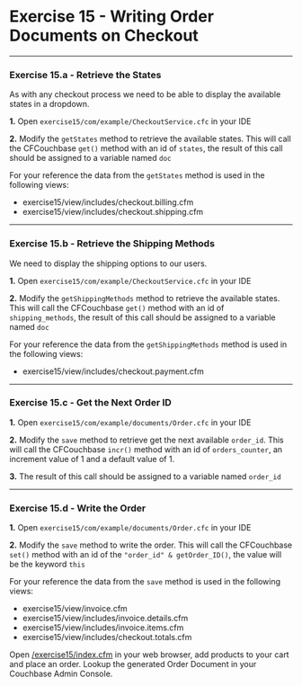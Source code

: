 # Exercise 15 - Writing Order Documents on Checkout

---

### Exercise 15.a - Retrieve the States

As with any checkout process we need to be able to display the available states in a dropdown.

**1\.** Open `exercise15/com/example/CheckoutService.cfc` in your IDE

**2\.** Modify the `getStates` method to retrieve the available states. This will call the CFCouchbase `get()` method with an id of `states`, the result of this call should be assigned to a variable named `doc`

For your reference the data from the `getStates` method is used in the following views:

- exercise15/view/includes/checkout.billing.cfm
- exercise15/view/includes/checkout.shipping.cfm

---

### Exercise 15.b - Retrieve the Shipping Methods

We need to display the shipping options to our users.

**1\.** Open `exercise15/com/example/CheckoutService.cfc` in your IDE

**2\.** Modify the `getShippingMethods` method to retrieve the available states. This will call the CFCouchbase `get()` method with an id of `shipping_methods`, the result of this call should be assigned to a variable named `doc`

For your reference the data from the `getShippingMethods` method is used in the following views:

- exercise15/view/includes/checkout.payment.cfm

---

### Exercise 15.c - Get the Next Order ID

**1\.** Open `exercise15/com/example/documents/Order.cfc` in your IDE

**2\.** Modify the `save` method to retrieve get the next available `order_id`. This will call the CFCouchbase `incr()` method with an id of `orders_counter`, an increment value of 1 and a default value of 1.

**3\.** The result of this call should be assigned to a variable named `order_id`

---

### Exercise 15.d - Write the Order

**1\.** Open `exercise15/com/example/documents/Order.cfc` in your IDE

**2\.** Modify the `save` method to write the order. This will call the CFCouchbase `set()` method with an id of the `"order_id" & getOrder_ID()`, the value will be the keyword `this`

For your reference the data from the `save` method is used in the following views:

- exercise15/view/invoice.cfm
- exercise15/view/includes/invoice.details.cfm
- exercise15/view/includes/invoice.items.cfm
- exercise15/view/includes/checkout.totals.cfm

Open [/exercise15/index.cfm](/exercise15/index.cfm) in your web browser, add products to your cart and place an order.  Lookup the generated Order Document in your Couchbase Admin Console.

